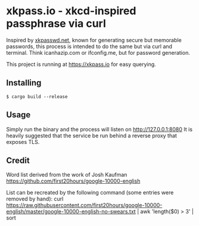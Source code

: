 # xkpass.io - xkcd-inspired passphrase via curl

Inspired by [xkpasswd.net](https://github.com/bartificer/xkpasswd-js), known for generating secure but memorable passwords, this process is intended to do the same but via curl and terminal. Think icanhazip.com or ifconfig.me, but for password generation.

This project is running at https://xkpass.io for easy querying.

## Installing
    $ cargo build --release


## Usage

Simply run the binary and the process will listen on http://127.0.0.1:8080
It is heavily suggested that the service be run behind a reverse proxy that exposes TLS.

## Credit

Word list derived from the work of Josh Kaufman
https://github.com/first20hours/google-10000-english

List can be recreated by the following command (some entries were removed by hand):
curl https://raw.githubusercontent.com/first20hours/google-10000-english/master/google-10000-english-no-swears.txt | awk 'length($0) > 3' | sort
